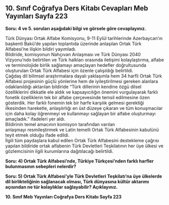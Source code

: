 ## 10. Sınıf Coğrafya Ders Kitabı Cevapları Meb Yayınları Sayfa 223

**Soru: 4 ve 5. soruları aşağıdaki bilgi ve görsele göre cevaplayınız.**

Türk Dünyası Ortak Alfabe Komisyonu, 9-11 Eylül tarihlerinde Azerbaycan’ın başkenti Bakü’de yapılan toplantıda üzerinde anlaşılan Ortak Türk Alfabesi’ne ilişkin bildiri yayımladı.  
 Bildiride, komisyonun Nahçıvan Anlaşması ve Türk Dünyası 2040 Vizyonu’ndo belirtilen ve Türk halkları orasında iletişimi kolaylaştırma, alfabe ve terminolojide birlik sağlamayı amaçlayan hedefler doğrultusunda oluşturulan Ortak Türk Alfabesi için özenle çalışıldığı belirtildi.  
 Çağdaş dil bilimsel araştırmalara dayalı yaklaşımla hem 34 harfli Ortak Türk Alfabesi projesinin güçlü yönlerine hem de iyileştirilmesi gereken alanlara odaklanıldığı aktarılan bildiride “Türk dillerinin kendine özgü dilsel özelliklerini dikkatle ele aldık ve kapsayıcılığın önemini vurgulayarak farklı fonetik özelliklerin tek bir alfabe çerçevesinde temsil edilmesine özen gösterdik. Her farklı fonemin tek bir harfe karşılık gelmesi gerektiği ilkesinden hareketle, anlaşılırlığı en üst düzeye çıkaran ve tüm konuşmacılar için daha kolay öğrenmeyi ve kullanmayı sağlayan bir alfabe oluşturmayı amaçladık.” ifadeleri yer aldı.  
 Bildirinin temel amacının komisyon tarafından varılan  
 anlaşmayı resmileştirmek ve Latin temelli Ortak Türk Alfabesinin kabulünü teyit etmek olduğu ifade edildi.  
 İlgili tüm paydaşlara kabul edilen Ortak Türk Alfabesini destekleme çağrısı yapılan bildiride ortak alfabenin Türk Devletleri Teşkilatının her üye ülkesi ve gözlemcisinin ilgili kurumlarına dağıtılacağı belirtildi.

**Soru: 4) Ortak Türk Alfabesi’nde, Türkiye Türkçesi’nden farklı harfler bulunmasının sebepleri nelerdir?**

**Soru: 5) Ortak Türk Alfabesi’yle Türk Devletleri Teşkilatı’na üye ülkelerde dil birlikteliğinin sağlanacak olması, Türk dünyasına kültür aktarımı açısından ne tür kolaylıklar sağlayabilir? Açıklayınız.**

**10. Sınıf Meb Yayınları Coğrafya Ders Kitabı Sayfa 223**
